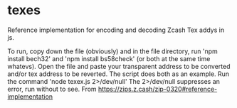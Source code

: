 # texes
Reference implementation for encoding and decoding Zcash Tex addys in js.

To run, copy down the file (obviously) and in the file directory, run 
    'npm install bech32' 
and 
    'npm install bs58check' 
(or both at the same time whatevs). Open the file and paste your transparent address to be converted and/or tex address to be reverted. The script does both as an example.
Run the command 
    'node texex.js 2>/dev/null'
The 2>/dev/null suppresses an error, run without to see.
From https://zips.z.cash/zip-0320#reference-implementation
